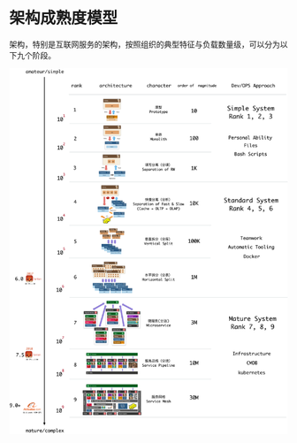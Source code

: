 # 架构成熟度模型

架构，特别是互联网服务的架构，按照组织的典型特征与负载数量级，可以分为以下九个阶段。

![](../img/architecture-maturity-model.png)

